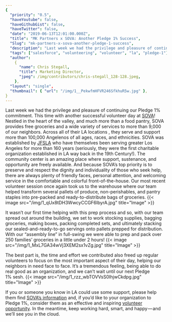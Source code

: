 ```yaml
---
{
  "priority": "0.5",
  "haveYoutube": false,
  "haveGithubGist": false,
  "haveTwitter": false,
  "date": "2019-06-13T12:01:00.000Z",
  "title": "MK Partners x SOVA: Another Pledge 1% Success",
  "Slug": "mk-partners-x-sova-another-pledge-1-success",
  "description": "Last week we had the privilege and pleasure of continuing our Pledge 1% commitment. This time with another successful volunteer day at SOVA!",
  "tags": ["salesforce", "volunteering", "volunteer", "la", "pledge-1"],
  "author":
    {
      "name": Chris Stegall,
      "title": Marketing Director,
      "jpeg": /img/contributors/chris-stegall_128-128.jpeg,
    },
  "layout": "single",
  "thumbnail": { "url": "/img/1__PekwfmHFVR246SfkhuR5w.jpg" },
}
---
```


Last week we had the privilege and pleasure of continuing our Pledge 1% commitment. This time with another successful volunteer day at [SOVA](https://www.jfsla.org/sova)!
Nestled in the heart of the valley, and much more than a food pantry, SOVA provides free groceries and a wide variety of services to more than 9,000 of our neighbors. Across all of their LA locations , they serve and support more than 100,000 Angelenos of all ages, races, and ethnicities.
SOVA was established by [JFSLA](https://www.jfsla.org/page.aspx?pid=183) who have themselves been serving greater Los Angeles for more than 160 years (seriously, they were the first charitable organization established in LA way back in the 19th Century!).
The community center is an amazing place where support, sustenance, and opportunity are freely available. And because SOVA’s top priority is to preserve and respect the dignity and individuality of those who seek help, there are always plenty of friendly faces, personal attention, and welcoming service in the comfortable and colorful front-of-the-house.
Our most recent volunteer session once again took us to the warehouse where our team helped transform several pallets of produce, non-perishables, and pantry staples into pre-packed and ready-to-distribute bags of groceries.
{{< image src="/img/1_qUx8tDH3WwcyCCGF6IbyrA.jpg" title="Image" >}}

It wasn’t our first time helping with this prep process and so, with our team spread out around the building, we set to work stocking supplies, bagging groceries, making boxes, packing completed sets, and ultimately stacking our sealed-and-ready-to-go servings onto pallets prepped for distribution. With our “assembly line” in full-swing we were able to prep and pack over 250 families’ groceries in a little under 2 hours!
{{< image src="/img/1_MxL7GA34wVj3XEM2sx1vZg.jpg" title="Image" >}}

The best part is, the time and effort we contributed also freed up regular volunteers to focus on the most important aspect of their day, helping our neighbors in need face to face.
It’s a tremendous feeling, being able to do real good as an organization, and we can’t wait until our next Pledge 1% sesh.
{{< image src="/img/1_rzz_wbTOVVsS0IhjwCkdpg.jpg" title="Image" >}}

If you or someone you know in LA could use some support, please help them find [SOVA’s information](https://www.jfsla.org/Page.aspx?pid=290) and, if you’d like to your organization to Pledge 1%, consider them as an effective and inspiring [volunteer opportunity](https://www.jfsla.org/page.aspx?pid=292).
In the meantime, keep working hard, smart, and happy — and we’ll see you in the cloud.
